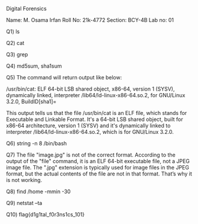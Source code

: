 
Digital Forensics

Name: M. Osama Irfan
Roll No: 21k-4772
Section: BCY-4B
Lab no: 01


Q1) ls

Q2) cat

Q3) grep

Q4) md5sum, sha1sum

Q5) The command will return output like below:

/usr/bin/cat: ELF 64-bit LSB shared object, x86-64, version 1 (SYSV), dynamically linked, interpreter /lib64/ld-linux-x86-64.so.2, for GNU/Linux 3.2.0, BuildID[sha1]=

This output tells us that the file /usr/bin/cat is an ELF file, which stands for Executable and Linkable Format. It's a 64-bit LSB shared object, built for x86-64 architecture, version 1 (SYSV) and it's dynamically linked to interpreter /lib64/ld-linux-x86-64.so.2, which is for GNU/Linux 3.2.0.

Q6) string -n 8 /bin/bash

Q7) The file "image.jpg" is not of the correct format. According to the output of the "file" command, it is an ELF 64-bit executable file, not a JPEG image file. The ".jpg" extension is typically used for image files in the JPEG format, but the actual contents of the file are not in that format. That’s why it is not working.

Q8) find /home -mmin -30

Q9) netstat –ta

Q10) flag{d1g1tal_f0r3ns1cs_101}



